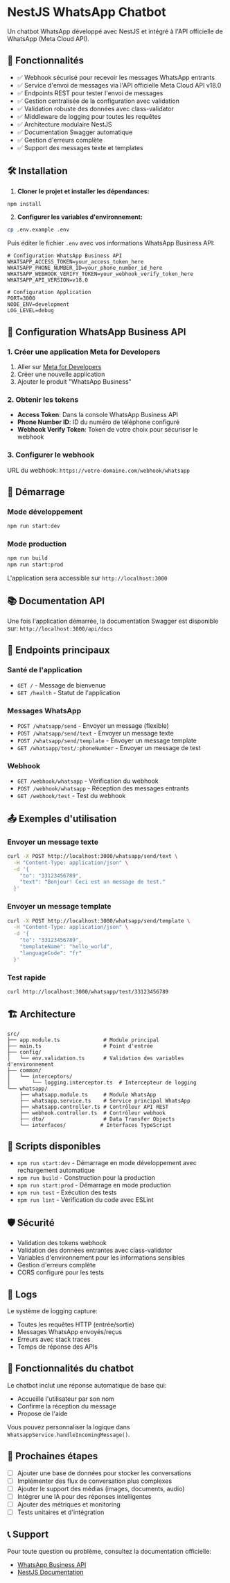 # NestJS WhatsApp Chatbot

Un chatbot WhatsApp développé avec NestJS et intégré à l'API officielle de WhatsApp (Meta Cloud API).

## 🚀 Fonctionnalités

- ✅ Webhook sécurisé pour recevoir les messages WhatsApp entrants
- ✅ Service d'envoi de messages via l'API officielle Meta Cloud API v18.0
- ✅ Endpoints REST pour tester l'envoi de messages
- ✅ Gestion centralisée de la configuration avec validation
- ✅ Validation robuste des données avec class-validator
- ✅ Middleware de logging pour toutes les requêtes
- ✅ Architecture modulaire NestJS
- ✅ Documentation Swagger automatique
- ✅ Gestion d'erreurs complète
- ✅ Support des messages texte et templates

## 🛠️ Installation

1. **Cloner le projet et installer les dépendances:**
```bash
npm install
```

2. **Configurer les variables d'environnement:**
```bash
cp .env.example .env
```

Puis éditer le fichier `.env` avec vos informations WhatsApp Business API:

```env
# Configuration WhatsApp Business API
WHATSAPP_ACCESS_TOKEN=your_access_token_here
WHATSAPP_PHONE_NUMBER_ID=your_phone_number_id_here
WHATSAPP_WEBHOOK_VERIFY_TOKEN=your_webhook_verify_token_here
WHATSAPP_API_VERSION=v18.0

# Configuration Application
PORT=3000
NODE_ENV=development
LOG_LEVEL=debug
```

## 🔧 Configuration WhatsApp Business API

### 1. Créer une application Meta for Developers

1. Aller sur [Meta for Developers](https://developers.facebook.com/)
2. Créer une nouvelle application
3. Ajouter le produit "WhatsApp Business"

### 2. Obtenir les tokens

- **Access Token**: Dans la console WhatsApp Business API
- **Phone Number ID**: ID du numéro de téléphone configuré
- **Webhook Verify Token**: Token de votre choix pour sécuriser le webhook

### 3. Configurer le webhook

URL du webhook: `https://votre-domaine.com/webhook/whatsapp`

## 🚀 Démarrage

### Mode développement
```bash
npm run start:dev
```

### Mode production
```bash
npm run build
npm run start:prod
```

L'application sera accessible sur `http://localhost:3000`

## 📚 Documentation API

Une fois l'application démarrée, la documentation Swagger est disponible sur:
`http://localhost:3000/api/docs`

## 🔄 Endpoints principaux

### Santé de l'application
- `GET /` - Message de bienvenue
- `GET /health` - Statut de l'application

### Messages WhatsApp
- `POST /whatsapp/send` - Envoyer un message (flexible)
- `POST /whatsapp/send/text` - Envoyer un message texte
- `POST /whatsapp/send/template` - Envoyer un message template
- `GET /whatsapp/test/:phoneNumber` - Envoyer un message de test

### Webhook
- `GET /webhook/whatsapp` - Vérification du webhook
- `POST /webhook/whatsapp` - Réception des messages entrants
- `GET /webhook/test` - Test du webhook

## 📤 Exemples d'utilisation

### Envoyer un message texte
```bash
curl -X POST http://localhost:3000/whatsapp/send/text \
  -H "Content-Type: application/json" \
  -d '{
    "to": "33123456789",
    "text": "Bonjour! Ceci est un message de test."
  }'
```

### Envoyer un message template
```bash
curl -X POST http://localhost:3000/whatsapp/send/template \
  -H "Content-Type: application/json" \
  -d '{
    "to": "33123456789",
    "templateName": "hello_world",
    "languageCode": "fr"
  }'
```

### Test rapide
```bash
curl http://localhost:3000/whatsapp/test/33123456789
```

## 🏗️ Architecture

```
src/
├── app.module.ts              # Module principal
├── main.ts                    # Point d'entrée
├── config/
│   └── env.validation.ts      # Validation des variables d'environnement
├── common/
│   └── interceptors/
│       └── logging.interceptor.ts  # Intercepteur de logging
└── whatsapp/
    ├── whatsapp.module.ts     # Module WhatsApp
    ├── whatsapp.service.ts    # Service principal WhatsApp
    ├── whatsapp.controller.ts # Contrôleur API REST
    ├── webhook.controller.ts  # Contrôleur webhook
    ├── dto/                   # Data Transfer Objects
    └── interfaces/           # Interfaces TypeScript
```

## 🔧 Scripts disponibles

- `npm run start:dev` - Démarrage en mode développement avec rechargement automatique
- `npm run build` - Construction pour la production
- `npm run start:prod` - Démarrage en mode production
- `npm run test` - Exécution des tests
- `npm run lint` - Vérification du code avec ESLint

## 🛡️ Sécurité

- Validation des tokens webhook
- Validation des données entrantes avec class-validator
- Variables d'environnement pour les informations sensibles
- Gestion d'erreurs complète
- CORS configuré pour les tests

## 📝 Logs

Le système de logging capture:
- Toutes les requêtes HTTP (entrée/sortie)
- Messages WhatsApp envoyés/reçus
- Erreurs avec stack traces
- Temps de réponse des APIs

## 🔄 Fonctionnalités du chatbot

Le chatbot inclut une réponse automatique de base qui:
- Accueille l'utilisateur par son nom
- Confirme la réception du message
- Propose de l'aide

Vous pouvez personnaliser la logique dans `WhatsappService.handleIncomingMessage()`.

## 🚀 Prochaines étapes

- [ ] Ajouter une base de données pour stocker les conversations
- [ ] Implémenter des flux de conversation plus complexes
- [ ] Ajouter le support des médias (images, documents, audio)
- [ ] Intégrer une IA pour des réponses intelligentes
- [ ] Ajouter des métriques et monitoring
- [ ] Tests unitaires et d'intégration

## 📞 Support

Pour toute question ou problème, consultez la documentation officielle:
- [WhatsApp Business API](https://developers.facebook.com/docs/whatsapp)
- [NestJS Documentation](https://nestjs.com/)